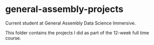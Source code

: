 # general-assembly-projects

Current student at General Assembly Data Science Immersive.

This folder contains the projects I did as part of the 12-week full time course.
